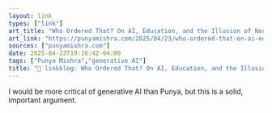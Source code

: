 ```yaml
---
layout: link
types: ["link"]
art_title: "Who Ordered That? On AI, Education, and the Illusion of Necessity | Punya Mishra's Web"
art_link: "https://punyamishra.com/2025/04/23/who-ordered-that-on-ai-education-and-the-illusion-of-necessity/"
sources: ["punyamishra.com"]
date: 2025-04-23T19:16:42-04:00
tags: ["Punya Mishra","generative AI"]
title: "🔗 linkblog: Who Ordered That? On AI, Education, and the Illusion of Necessity | Punya Mishra's Web"
---
```

I would be more critical of generative AI than Punya, but this is a solid, important argument.